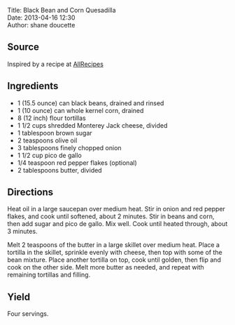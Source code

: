 Title: Black Bean and Corn Quesadilla  
Date: 2013-04-16 12:30  
Author: shane doucette  

## Source
Inspired by a recipe at [AllRecipes](http://allrecipes.com/Recipe/Black-Bean-and-Corn-Quesadillas/Detail.aspx)

## Ingredients
+ 1 (15.5 ounce) can black beans, drained and rinsed
+ 1 (10 ounce) can whole kernel corn, drained
+ 8 (12 inch) flour tortillas
+ 1 1/2 cups shredded Monterey Jack cheese, divided
+ 1 tablespoon brown sugar
+ 2 teaspoons olive oil
+ 3 tablespoons finely chopped onion
+ 1 1/2 cup pico de gallo
+ 1/4 teaspoon red pepper flakes (optional)
+ 2 tablespoons butter, divided

## Directions
Heat oil in a large saucepan over medium heat. Stir in onion and red pepper flakes, and cook until softened, about 2 minutes. Stir in beans and corn, then add sugar and pico de gallo.  Mix well. Cook until heated through, about 3 minutes.

Melt 2 teaspoons of the butter in a large skillet over medium heat. Place a tortilla in the skillet, sprinkle evenly with cheese, then top with some of the bean mixture. Place another tortilla on top, cook until golden, then flip and cook on the other side. Melt more butter as needed, and repeat with remaining tortillas and filling.

## Yield
Four servings.
